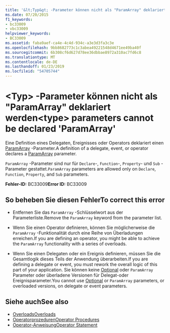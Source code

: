 ```yaml
---
title: '&lt;Typ&gt; -Parameter können nicht als "ParamArray" deklariert werden'
ms.date: 07/20/2015
f1_keywords:
- bc33009
- vbc33009
helpviewer_keywords:
- BC33009
ms.assetid: faba9aef-ca4e-4c4d-934c-a3e3d3fa3c3e
ms.openlocfilehash: 9bb8682773c1c3abea49221548d4671ee49ba40f
ms.sourcegitcommit: 6b308cf6d627d78ee36dbbae8972a310ac7fd6c8
ms.translationtype: MT
ms.contentlocale: de-DE
ms.lasthandoff: 01/23/2019
ms.locfileid: "54705744"
---
```

# <a name="lttypegt-parameters-cannot-be-declared-paramarray"></a><span data-ttu-id="354d9-102">&lt;Typ&gt; -Parameter können nicht als "ParamArray" deklariert werden</span><span class="sxs-lookup"><span data-stu-id="354d9-102">&lt;type&gt; parameters cannot be declared 'ParamArray'</span></span>
<span data-ttu-id="354d9-103">Eine Definition eines Delegaten, Ereignisses oder Operators deklariert einen [ParamArray](../../visual-basic/language-reference/modifiers/paramarray.md) -Parameter.</span><span class="sxs-lookup"><span data-stu-id="354d9-103">A definition of a delegate, event, or operator declares a [ParamArray](../../visual-basic/language-reference/modifiers/paramarray.md) parameter.</span></span>  
  
 <span data-ttu-id="354d9-104">`ParamArray` -Parameter sind nur für `Declare`-, `Function`-, `Property`- und `Sub` -Parameter gestattet.</span><span class="sxs-lookup"><span data-stu-id="354d9-104">`ParamArray` parameters are allowed only on `Declare`, `Function`, `Property`, and `Sub` parameters.</span></span>  
  
 <span data-ttu-id="354d9-105">**Fehler-ID:** BC33009</span><span class="sxs-lookup"><span data-stu-id="354d9-105">**Error ID:** BC33009</span></span>  
  
## <a name="to-correct-this-error"></a><span data-ttu-id="354d9-106">So beheben Sie diesen Fehler</span><span class="sxs-lookup"><span data-stu-id="354d9-106">To correct this error</span></span>  
  
-   <span data-ttu-id="354d9-107">Entfernen Sie das `ParamArray` -Schlüsselwort aus der Parameterliste.</span><span class="sxs-lookup"><span data-stu-id="354d9-107">Remove the `ParamArray` keyword from the parameter list.</span></span>  
  
-   <span data-ttu-id="354d9-108">Wenn Sie einen Operator definieren, können Sie möglicherweise die `ParamArray` -Funktionalität durch eine Reihe von Überladungen erreichen.</span><span class="sxs-lookup"><span data-stu-id="354d9-108">If you are defining an operator, you might be able to achieve the `ParamArray` functionality with a series of overloads.</span></span>  
  
-   <span data-ttu-id="354d9-109">Wenn Sie einen Delegaten oder ein Ereignis definieren, müssen Sie die Gesamtlogik dieses Teils der Anwendung überarbeiten.</span><span class="sxs-lookup"><span data-stu-id="354d9-109">If you are defining a delegate or event, you must rework the overall logic of this part of your application.</span></span> <span data-ttu-id="354d9-110">Sie können keine [Optional](../../visual-basic/language-reference/modifiers/optional.md) oder `ParamArray` Parameter oder überladene Versionen für Delegat-oder Ereignisparameter.</span><span class="sxs-lookup"><span data-stu-id="354d9-110">You cannot use [Optional](../../visual-basic/language-reference/modifiers/optional.md) or `ParamArray` parameters, or overloaded versions, on delegate or event parameters.</span></span>  
  
## <a name="see-also"></a><span data-ttu-id="354d9-111">Siehe auch</span><span class="sxs-lookup"><span data-stu-id="354d9-111">See also</span></span>
- [<span data-ttu-id="354d9-112">Overloads</span><span class="sxs-lookup"><span data-stu-id="354d9-112">Overloads</span></span>](../../visual-basic/language-reference/modifiers/overloads.md)
- [<span data-ttu-id="354d9-113">Operatorprozeduren</span><span class="sxs-lookup"><span data-stu-id="354d9-113">Operator Procedures</span></span>](../../visual-basic/programming-guide/language-features/procedures/operator-procedures.md)
- [<span data-ttu-id="354d9-114">Operator-Anweisung</span><span class="sxs-lookup"><span data-stu-id="354d9-114">Operator Statement</span></span>](../../visual-basic/language-reference/statements/operator-statement.md)
